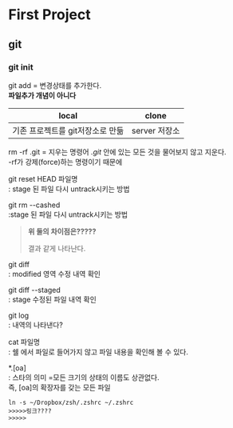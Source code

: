 # First Project

## git 

### git init


git add = 변경상태를 추가한다.  
**파일추가 개념이 아니다**


local|clone
---|---
기존 프로젝트를 git저장소로 만듦|server 저장소

rm -rf .git
= 지우는 명령어 *.git* 안에 있는 모든 것을 물어보지 않고 지운다.  
-rf가 강제(force)하는 명령이기 때문에

git reset HEAD 파일명  
: stage 된 파일 다시 untrack시키는 방법

git rm --cashed  
:stage 된 파일 다시 untrack시키는 방법

> **위 둘의 차이점은?????**
> 
> 결과 같게 나타난다.

git diff  
: modified 영역 수정 내역 확인


git diff --staged  
: stage 수정된 파일 내역 확인


git log  
: 내역의  나타낸다?


cat 파일명  
: 쉘 에서 파일로 들어가지 않고 파일 내용을 확인해 볼 수 있다.



*.[oa]  
: 스타의 의미 =모든 크기의 상태의 이름도 상관없다.   
  즉, [oa]의 확장자를 갖는 모든 파일


  

```
ln -s ~/Dropbox/zsh/.zshrc ~/.zshrc
>>>>>링크????
>>>>>
```